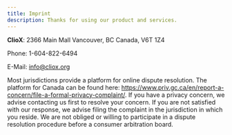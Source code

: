 ```yaml
---
title: Imprint
description: Thanks for using our product and services.
---
```


**ClioX**: 
2366 Main Mall
Vancouver, BC
Canada, V6T 1Z4

Phone: 1-604-822-6494

E-Mail: info@cliox.org 

Most jurisdictions provide a platform for online dispute resolution. The platform for Canada can be found here: https://www.priv.gc.ca/en/report-a-concern/file-a-formal-privacy-complaint/. If you have a privacy concern, we advise contacting us first to resolve your concern. If you are not satisfied with our response, we advise filing the complaint in the jurisdiction in which you reside. 
We are not obliged or willing to participate in a dispute resolution procedure before a consumer arbitration board.


